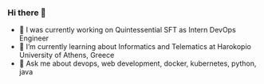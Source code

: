 ### Hi there 👋

- 🔭 I was currently working on Quintessential SFT as Intern DevOps Engineer
- 🌱 I’m currently learning about Informatics and Telematics at Harokopio University of Athens, Greece
- 💬 Ask me about devops, web development, docker, kubernetes, python, java

<!--
**pan-bellias/pan-bellias** is a ✨ _special_ ✨ repository because its `README.md` (this file) appears on your GitHub profile.

Here are some ideas to get you started:

- 👯 I’m looking to collaborate on ...
- 🤔 I’m looking for help with ...

- 📫 How to reach me: ...
- 😄 Pronouns: ...
- ⚡ Fun fact: ...
-->
